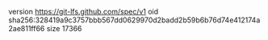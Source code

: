 version https://git-lfs.github.com/spec/v1
oid sha256:328419a9c3757bbb567dd0629970d2badd2b59b6b76d74e412174a2ae811ff66
size 17366
